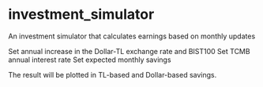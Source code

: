 # investment_simulator
An investment simulator that calculates earnings based on monthly updates

Set annual increase in the Dollar-TL exchange rate and BIST100
Set TCMB annual interest rate
Set expected monthly savings

The result will be plotted in TL-based and Dollar-based savings.

